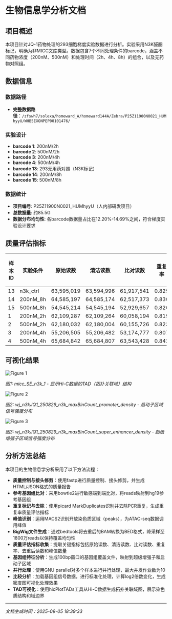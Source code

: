 # 生物信息学分析文档

## 项目概述

本项目针对JQ-1药物处理的293细胞梯度实验数据进行分析。实验采用N3K醛酮标记，明确为非MICC文库类型。数据包含7个不同处理条件的barcode，涵盖不同药物浓度（200nM、500nM）和处理时间（2h、4h、8h）的组合，以及无药物对照组。

## 数据信息

### 数据路径
- **完整数据路径**：`/zfswh7/solexa/homeward_A/homeward144A/Zebra/P25Z11900N0021_HUMhyyU/WHB5EXONPEP00101476/`

### 实验设计
- **barcode 1**: 200nM/2h
- **barcode 2**: 500nM/2h  
- **barcode 3**: 200nM/4h
- **barcode 4**: 500nM/4h
- **barcode 13**: 293无用药对照（N3K标记）
- **barcode 14**: 200nM/8h
- **barcode 15**: 500nM/8h

### 数据统计
- **项目编号**: P25Z11900N0021_HUMhyyU（人内部研发项目）
- **总数据量**: 约85.5G
- **数据分布均匀性**: 各barcode数据量占比在12.20%-14.69%之间，符合梯度实验设计要求

## 质量评估指标

| 样本ID | 实验条件    | 原始读数   | 清洁读数   | 比对读数   | 重复率   | 去重后读数 | 峰值数量 |
|--------|-------------|------------|------------|------------|----------|------------|----------|
| 13     | n3k_ctrl    | 63,595,019 | 63,594,996 | 61,917,541 | 0.829    | 10,717,145 | 637      |
| 14     | 200nM_8h    | 64,585,197 | 64,585,174 | 62,517,373 | 0.830    | 10,765,170 | 542      |
| 15     | 500nM_8h    | 54,545,214 | 54,545,194 | 52,929,657 | 0.826    | 9,334,947  | 383      |
| 1      | 200nM_2h    | 62,109,287 | 62,109,264 | 60,058,194 | 0.819    | 11,060,981 | 721      |
| 2      | 500nM_2h    | 62,180,032 | 62,180,004 | 60,155,726 | 0.823    | 10,783,905 | 664      |
| 3      | 200nM_4h    | 55,206,505 | 55,206,482 | 53,174,777 | 0.807    | 10,485,462 | 651      |
| 4      | 500nM_4h    | 65,684,842 | 65,684,807 | 63,543,428 | 0.842    | 10,175,043 | 607      |

## 可视化结果

![Figure 1](./files/micc_SE_n3k_1.png)

*图1: micc_SE_n3k_1 - 显示Hi-C数据的TAD（拓扑关联域）结构*

![Figure 2](./files/wj_n3kJQ1_250829_n3k_maxBinCount_promoter_density.png)

*图2: wj_n3kJQ1_250829_n3k_maxBinCount_promoter_density - 启动子区域信号强度分布*

![Figure 3](./files/wj_n3kJQ1_250829_n3k_maxBinCount_super_enhancer_density.png)

*图3: wj_n3kJQ1_250829_n3k_maxBinCount_super_enhancer_density - 超级增强子区域信号强度分布*

## 分析方法总结

本项目的生物信息学分析采用了以下方法流程：

- **质量控制与接头修剪**：使用fastp进行质量控制、接头修剪，并生成HTML/JSON格式的质量报告
- **参考基因组比对**：采用bowtie2进行敏感端到端比对，将reads映射到hg19参考基因组
- **重复标记与去除**：使用picard MarkDuplicates识别并去除PCR重复，生成重复率质量评估指标
- **峰值识别**：运用MACS2识别开放染色质区域（peaks），为ATAC-seq数据调用峰值
- **BigWig文件生成**：通过bedtools将去重后的BAM转换为BED格式，降采样至1800万reads以保持覆盖均匀性
- **质量评估指标收集**：提取关键指标包括原始读数、清洁读数、比对读数、重复率、去重后读数和峰值数量
- **基因组特征分析**：生成100bp窗口的基因组覆盖文件，映射到超级增强子和启动子区域
- **并行处理**：使用GNU parallel对多个样本进行并行处理，最大并发作业数为10
- **比较分析**：加载基因组信号数据，进行标准化处理，计算log2倍数变化，生成密度图可视化处理效果
- **TAD可视化**：使用hicPlotTADs工具从Hi-C数据生成拓扑关联域图，展示染色质结构和域边界

---
*文档生成时间：2025-09-05 18:39:33*